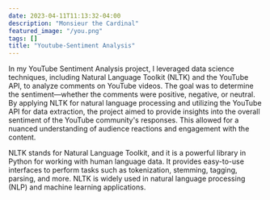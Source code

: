 ```yaml
---
date: 2023-04-11T11:13:32-04:00
description: "Monsieur the Cardinal"
featured_image: "/you.png"
tags: []
title: "Youtube-Sentiment Analysis"
---
```


In my YouTube Sentiment Analysis project, I leveraged data science techniques, including Natural Language Toolkit (NLTK) and the YouTube API, to analyze comments on YouTube videos. The goal was to determine the sentiment—whether the comments were positive, negative, or neutral. By applying NLTK for natural language processing and utilizing the YouTube API for data extraction, the project aimed to provide insights into the overall sentiment of the YouTube community's responses. This allowed for a nuanced understanding of audience reactions and engagement with the content.


NLTK stands for Natural Language Toolkit, and it is a powerful library in Python for working with human language data. It provides easy-to-use interfaces to perform tasks such as tokenization, stemming, tagging, parsing, and more. NLTK is widely used in natural language processing (NLP) and machine learning applications.


